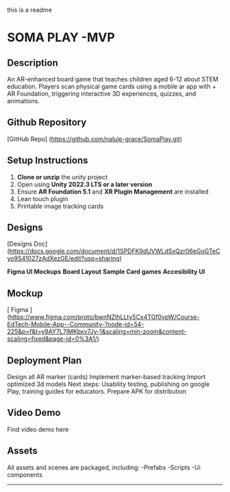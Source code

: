 this is a readme


# SOMA PLAY -MVP



## Description
An AR-enhanced board game that teaches children aged 6-12 about STEM education. Players scan physical game cards using a mobile ar app with  + AR Foundation, triggering interactive 3D experiences, quizzes, and animations.




## Github Repository
[GitHub Repo] (https://github.com/nalule-grace/SomaPlay.git)



## Setup Instructions

1. **Clone or unzip** the unity project
2. Open using  **Unity 2022.3 LTS or a later version**
3. Ensure **AR Foundation 5.1** and **XR Plugin Management** are installed
4. Lean touch plugin
5. Printable image tracking cards


## Designs
[Designs Doc] (https://docs.google.com/document/d/1SPDFK9dUVWLdSxQzr06eGoGTeCyo9S41027zAdXezGE/edit?usp=sharing)

**Figma UI Mockups**
**Board Layout**
**Sample Card games**
**Accesibility UI**

## Mockup ##
[ Figma ] (https://www.figma.com/proto/bwnNZIhLLty5Cx4TGf0vpW/Course-EdTech-Mobile-App--Community-?node-id=54-225&p=f&t=y9AY7L7lMKbxv7Jy-1&scaling=min-zoom&content-scaling=fixed&page-id=0%3A1/)

## Deployment Plan
Design all AR marker (cards)
Implement marker-based tracking
Import optimized 3d models
Next steps: Usability testing, publishing on google Play, training guides for educators.
Prepare APK for distribution

## Video Demo
Find video demo here 


## Assets
All assets and scenes are packaged, including:
-Prefabs
-Scripts
-Ui components


---